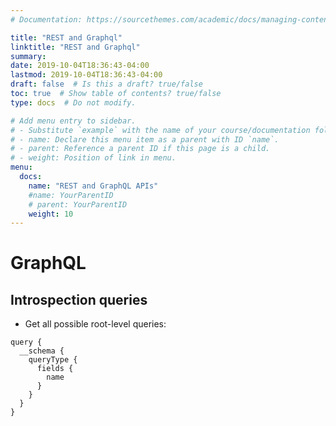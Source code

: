 ```yaml
---
# Documentation: https://sourcethemes.com/academic/docs/managing-content/

title: "REST and Graphql"
linktitle: "REST and Graphql"
summary:
date: 2019-10-04T18:36:43-04:00
lastmod: 2019-10-04T18:36:43-04:00
draft: false  # Is this a draft? true/false
toc: true  # Show table of contents? true/false
type: docs  # Do not modify.

# Add menu entry to sidebar.
# - Substitute `example` with the name of your course/documentation folder.
# - name: Declare this menu item as a parent with ID `name`.
# - parent: Reference a parent ID if this page is a child.
# - weight: Position of link in menu.
menu:
  docs:
    name: "REST and GraphQL APIs"
    #name: YourParentID
    # parent: YourParentID
    weight: 10
---
```


# GraphQL

## Introspection queries

- Get all possible root-level queries:

<pre><code>query {
  __schema {
    queryType {
      fields {
        name
      }
    }
  }
}
</code>
</pre>

